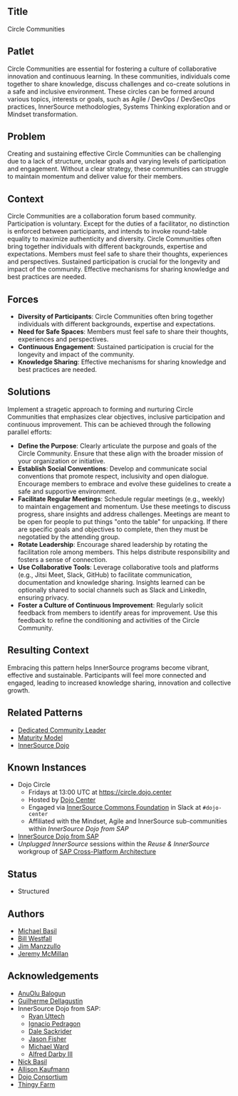 ## Title

Circle Communities

## Patlet

Circle Communities are essential for fostering a culture of collaborative innovation and continuous learning.  In these communities, individuals come together to share knowledge, discuss challenges and co-create solutions in a safe and inclusive environment.  These circles can be formed around various topics, interests or goals, such as Agile / DevOps / DevSecOps practices, InnerSource methodologies, Systems Thinking exploration and or Mindset transformation.

## Problem

Creating and sustaining effective Circle Communities can be challenging due to a lack of structure, unclear goals and varying levels of participation and engagement.  Without a clear strategy, these communities can struggle to maintain momentum and deliver value for their members.

## Context

Circle Communities are a collaboration forum based community. Participation is voluntary. Except for the duties of a facilitator, no distinction is enforced between participants, and intends to invoke round-table equality to maximize authenticity and diversity. Circle Communities often bring together individuals with different backgrounds, expertise and expectations.  Members must feel safe to share their thoughts, experiences and perspectives.  Sustained participation is crucial for the longevity and impact of the community.  Effective mechanisms for sharing knowledge and best practices are needed.

## Forces

* **Diversity of Participants**: Circle Communities often bring together individuals with different backgrounds, expertise and expectations.
* **Need for Safe Spaces**: Members must feel safe to share their thoughts, experiences and perspectives.
* **Continuous Engagement**: Sustained participation is crucial for the longevity and impact of the community.
* **Knowledge Sharing**: Effective mechanisms for sharing knowledge and best practices are needed.

## Solutions

Implement a stragetic approach to forming and nurturing Circle Communities that emphasizes clear objectives, inclusive participation and continuous improvement.  This can be achieved through the following parallel efforts:

* **Define the Purpose**: Clearly articulate the purpose and goals of the Circle Community.  Ensure that these align with the broader mission of your organization or initiative.
* **Establish Social Conventions**: Develop and communicate social conventions that promote respect, inclusivity and open dialogue.  Encourage members to embrace and evolve these guidelines to create a safe and supportive environment.
* **Facilitate Regular Meetings**: Schedule regular meetings (e.g., weekly) to maintain engagement and momentum.  Use these meetings to discuss progress, share insights and address challenges.  Meetings are meant to be open for people to put things "onto the table" for unpacking.  If there are specific goals and objectives to complete, then they must be negotatied by the attending group.
* **Rotate Leadership**: Encourage shared leadership by rotating the facilitation role among members.  This helps distribute responsibility and fosters a sense of connection.
* **Use Collaborative Tools**: Leverage collaborative tools and platforms (e.g., Jitsi Meet, Slack, GitHub) to facilitate communication, documentation and knowledge sharing.  Insights learned can be optionally shared to social channels such as Slack and LinkedIn, ensuring privacy.
* **Foster a Culture of Continuous Improvement**: Regularly solicit feedback from members to identify areas for improvement. Use this feedback to refine the conditioning and activities of the Circle Community.

## Resulting Context

Embracing this pattern helps InnerSource programs become vibrant, effective and sustainable. Participants will feel more connected and engaged, leading to increased knowledge sharing, innovation and collective growth.

## Related Patterns

* [Dedicated Community Leader](https://patterns.innersourcecommons.org/p/dedicated-community-leader)
* [Maturity Model](https://patterns.innersourcecommons.org/p/maturity-model)
* [InnerSource Dojo](https://patterns.innersourcecommons.org/p/innersource-dojo)

## Known Instances

* Dojo Circle
  * Fridays at 13:00 UTC at https://circle.dojo.center
  * Hosted by [Dojo Center](https://dojo.center)
  * Engaged via [InnerSource Commons Foundation](https://innersourcecommons.org) in Slack at ```#dojo-center```
  * Affiliated with the Mindset, Agile and InnerSource sub-communities within _InnerSource Dojo from SAP_
* [InnerSource Dojo from SAP](https://www.youtube.com/watch?v=fXoVm5iTSCc)
* _Unplugged InnerSource_ sessions within the _Reuse & InnerSource_ workgroup of [SAP Cross-Platform Architecture](https://community.sap.com/t5/technology-blogs-by-sap/cross-product-architecture-embracing-conway-s-law-for-better-software/ba-p/13648600)

## Status

* Structured

## Authors

* [Michael Basil](https://www.linkedin.com/in/michaelrbasil)
* [Bill Westfall](https://www.linkedin.com/in/bill-westfall-3268494)
* [Jim Manzzullo](https://www.linkedin.com/in/jimmanzzullo)
* [Jeremy McMillan](https://www.linkedin.com/in/jeremymcm)

## Acknowledgements

* [AnuOlu Balogun](https://www.linkedin.com/in/anuolu)
* [Guilherme Dellagustin](https://www.linkedin.com/in/dellagustin)
* InnerSource Dojo from SAP:
  * [Ryan Uttech](https://www.linkedin.com/in/ryanuttech)
  * [Ignacio Pedragon](https://www.linkedin.com/in/ignaciopedregon)
  * [Dale Sackrider](https://www.linkedin.com/in/sackrider)
  * [Jason Fisher](https://www.linkedin.com/in/jasonrfisher)
  * [Michael Ward](https://www.linkedin.com/in/michaelwardqa)
  * [Alfred Darby III](https://www.linkedin.com/in/alfred-darby-iii-21b6683)
* [Nick Basil](https://www.linkedin.com/in/nick-basil)
* [Allison Kaufmann](https://www.linkedin.com/in/allisonkaufmann29)
* [Dojo Consortium](https://dojoconsortium.org)
* [Thingy Farm](https://thingyfarm.com/)
